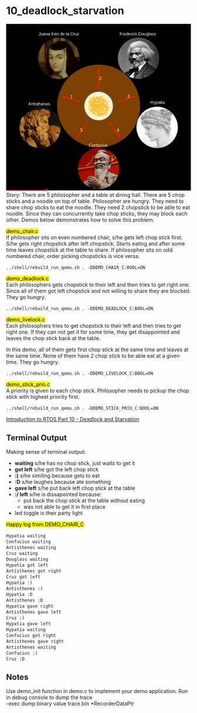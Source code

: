# 10_deadlock_starvation

![Philosopher Hunger Problem](./doc/HungerProblem.png "Philosopher Hunger Problem")  
Story:
There are 5 philosopher and a table at dining hall. There are 5 chop sticks and a noodle on top of table. Philosopher are hungry. They need to share chop sticks to eat the noodle. They need 2 chopstick to be able to eat noodle. Since they can concurrently take chop sticks, they may block each other. Demos below demonstrates how to solve this problem.  
  
<mark>demo_chair.c</mark>  
If philosopher sits on even numbered chair, s/he gets left chop stick first. S/he gets right chopstick after left chopstick. Starts eating and after some time leaves chopstick at the table to share. If philosopher sits on odd numbered chair, order picking chopsticks is vice versa.
```
../shell/rebuild_run_qemu.sh . -DDEMO_CHAIR_C:BOOL=ON
```

<mark>demo_deadlock.c</mark>  
Each philosophers gets chopstick to their left and then tries to get right one. Since all of them got left chopstick and not willing to share they are blocked. They go hungry.
```
../shell/rebuild_run_qemu.sh . -DDEMO_DEADLOCK_C:BOOL=ON
```

<mark>demo_livelock.c</mark>  
Each philosophers tries to get chopstick to their left and then tries to get right one. If they can not get it for some time, they get disappointed and leaves the chop stick back at the table.  

In this demo, all of them gets first chop stick at the same time and leaves at the same time. None of them have 2 chop stick to be able eat at a given time. They go hungry.
```
../shell/rebuild_run_qemu.sh . -DDEMO_LIVELOCK_C:BOOL=ON
```

<mark>demo_stick_prio.c</mark>  
A priority is given to each chop stick. Philosopher needs to pickup the chop stick with highest priority first.
```
../shell/rebuild_run_qemu.sh . -DDEMO_STICK_PRIO_C:BOOL=ON
```
  
[Introduction to RTOS Part 10 - Deadlock and Starvation](https://www.youtube.com/watch?v=hRsWi4HIENc&list=PLEBQazB0HUyQ4hAPU1cJED6t3DU0h34bz&index=10)  
  

## Terminal Output
Making sense of terminal output:  
* **waiting** s/he has no chop stick, just waits to get it
* **got left** s/he got the left chop stick
* **:)** s/he similing because gets to eat
* **:D** s/he laughes because ate something
* **gave left** s/he put back left chop stick at the table
* **:/ left** s/he is dissapointed because:
    * put back the chop stick at the table without eating
    * was not able to get it in first place
* led toggle is their party light
  
<mark>Happy log from DEMO_CHAIR_C</mark>
```
Hypatia waiting  
Confucius waiting  
Antisthenes waiting  
Cruz waiting  
Douglass waiting  
Hypatia got left  
Antisthenes got right  
Cruz got left  
Hypatia :)  
Antisthenes :)  
Hypatia :D  
Antisthenes :D  
Hypatia gave right  
Antisthenes gave left  
Cruz :)  
Hypatia gave left  
Hypatia waiting  
Confucius got right  
Antisthenes gave right  
Antisthenes waiting  
Confucius :)  
Cruz :D  
```

## Notes
Use demo_init function in demo.c to implement your demo application.
Run in debug console to dump the trace  
-exec dump binary value trace.bin *RecorderDataPtr